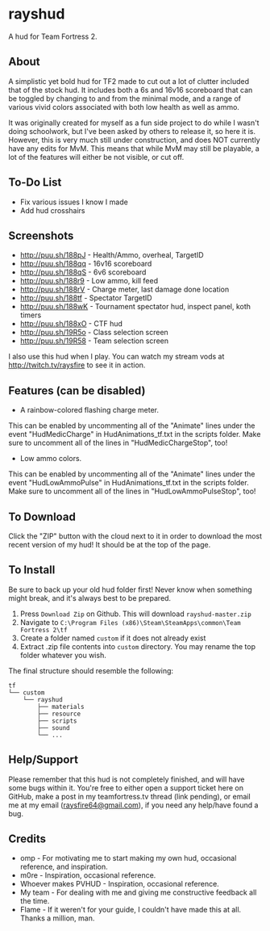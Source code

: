 rayshud
=======

A hud for Team Fortress 2.

About
-------

A simplistic yet bold hud for TF2 made to cut out a lot of clutter included that of the stock hud. It includes both a 6s and 16v16 scoreboard that can be toggled by changing to and from the minimal mode, and a range of various vivid colors associated with both low health as well as ammo. 

It was originally created for myself as a fun side project to do while I wasn't doing schoolwork, but I've been asked by others to release it, so here it is. However, this is very much still under construction, and does NOT currently have any edits for MvM. This means that while MvM may still be playable, a lot of the features will either be not visible, or cut off.

To-Do List
--------

* Fix various issues I know I made
* Add hud crosshairs

Screenshots
--------

* http://puu.sh/188pJ - Health/Ammo, overheal, TargetID
* http://puu.sh/188qq - 16v16 scoreboard
* http://puu.sh/188qS - 6v6 scoreboard
* http://puu.sh/188r9 - Low ammo, kill feed
* http://puu.sh/188rV - Charge meter, last damage done location
* http://puu.sh/188tf - Spectator TargetID
* http://puu.sh/188wK - Tournament spectator hud, inspect panel, koth timers
* http://puu.sh/188xO - CTF hud
* http://puu.sh/19R5o - Class selection screen
* http://puu.sh/19R58 - Team selection screen
                      
I also use this hud when I play. You can watch my stream vods at http://twitch.tv/raysfire to see it in action.                  
                  
Features (can be disabled)
-------

* A rainbow-colored flashing charge meter. 

This can be enabled by uncommenting all of the "Animate" lines under the event "HudMedicCharge" in HudAnimations_tf.txt in the scripts folder. Make sure to uncomment all of the lines in "HudMedicChargeStop", too!

* Low ammo colors.

This can be enabled by uncommenting all of the "Animate" lines under the event "HudLowAmmoPulse" in HudAnimations_tf.txt in the scripts folder. Make sure to uncomment all of the lines in "HudLowAmmoPulseStop", too!

To Download
--------

Click the "ZIP" button with the cloud next to it in order to download the most recent version of my hud! It should be at the top of the page. 

To Install
--------

Be sure to back up your old hud folder first! Never know when something might break, and it's always best to be prepared.

1. Press `Download Zip` on Github. This will download `rayshud-master.zip`
2. Navigate to `C:\Program Files (x86)\Steam\SteamApps\common\Team Fortress 2\tf`
3. Create a folder named `custom` if it does not already exist
4. Extract .zip file contents into `custom` directory. You may rename the top folder whatever you wish.

The final structure should resemble the following:
```
tf
└── custom
    └── rayshud
        ├── materials
        ├── resource
        ├── scripts
        ├── sound
        └── ...
```


Help/Support
--------

Please remember that this hud is not completely finished, and will have some bugs within it. You're free to either open a support ticket here on GitHub, make a post in my teamfortress.tv thread (link pending), or email me at my email (raysfire64@gmail.com), if you need any help/have found a bug.

Credits
--------

* omp - For motivating me to start making my own hud, occasional reference, and inspiration.
* m0re - Inspiration, occasional reference.
* Whoever makes PVHUD - Inspiration, occasional reference.
* My team - For dealing with me and giving me constructive feedback all the time.
* Flame - If it weren't for your guide, I couldn't have made this at all. Thanks a million, man. 




